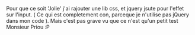 Pour que ce soit 'Jolie' j'ai rajouter une lib css, et jquery jsute pour l'effet sur l'input.
( Ce qui est completement con, parceque je n'utilise pas jQuery dans mon code ).
Mais c'est pas grave vu que ce n'est qu'un petit test Monsieur Priou :P
